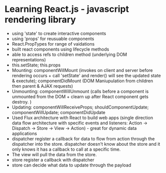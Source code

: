 # Learning React.js - javascript rendering library

- using 'state' to create interactive components
- using 'props' for reusuable components
- React.PropTypes for range of vaidations
- built react components using lifecycle methods 
- able to access refs to children method (underlying DOM representations)
- this.setState; this.props
- Mounting: componentWillMount (invokes on client and server before rendering occurs + call 'setState' and render() will see the updated state & exectute); componentDidMount (DOM Maniupulation from children then parent & AJAX requests)
- Unmounting: componentWillUnmount (calls before a component is unmounted from the DOM + clearn up after React component gets destroy. )
- Updating: componentWillReceiveProps; shouldComponentUpdate; componentWillUpdate; componentDidUpdate
- Used Flux architecture with React to build web apps (single direction data flow architecture with specific events and listeners: Action -> Dispatch -> Store -> View -> Action) - great for dynamic data applications
- dispatcher register a callback for data to flow from action through the dispatcher into the store. dispatcher doesn't know about the store and it only knows it has a callback to call at a specific time. 
- The view will pull the data from the store. 
- store register a callback with dispatcher 
- store can decide what data to update through the payload